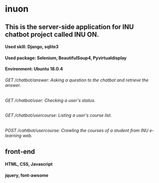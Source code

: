 # inuon
## This is the server-side application for INU chatbot project called INU ON.
#### Used skill: Django, sqlite3
#### Used package: Selenium, BeautifulSoup4, Pyvirtualdisplay
#### Environment: Ubuntu 18.0.4

###### GET /chatbot/answer: Asking a question to the chatbot and retrieve the answer.
###### GET /chatbot/user: Checking a user's status.
###### GET /chatbot/usercourse: Listing a user's course list.
###### POST /cahtbot/usercourse: Crawling the courses of a student from INU e-learning web.

## front-end
#### HTML, CSS, Javascript
#### jquery, font-awsome


